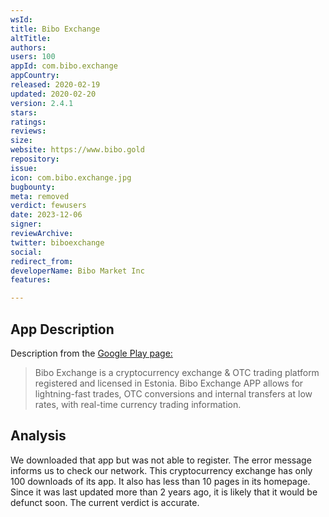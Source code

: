 ```yaml
---
wsId: 
title: Bibo Exchange
altTitle: 
authors: 
users: 100
appId: com.bibo.exchange
appCountry: 
released: 2020-02-19
updated: 2020-02-20
version: 2.4.1
stars: 
ratings: 
reviews: 
size: 
website: https://www.bibo.gold
repository: 
issue: 
icon: com.bibo.exchange.jpg
bugbounty: 
meta: removed
verdict: fewusers
date: 2023-12-06
signer: 
reviewArchive: 
twitter: biboexchange
social: 
redirect_from: 
developerName: Bibo Market Inc
features: 

---
```


## App Description 

Description from the [Google Play page:](https://play.google.com/store/apps/details?id=com.bibo.exchange)

> Bibo Exchange is a cryptocurrency exchange & OTC trading platform registered and licensed in Estonia. Bibo Exchange APP allows for lightning-fast trades, OTC conversions and internal transfers at low rates, with real-time currency trading information.

## Analysis 

We downloaded that app but was not able to register. The error message informs us to check our network. This cryptocurrency exchange has only 100 downloads of its app. It also has less than 10 pages in its homepage. Since it was last updated more than 2 years ago, it is likely that it would be defunct soon. The current verdict is accurate.  